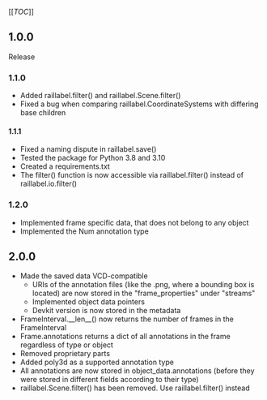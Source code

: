 <!--
 ~ Copyright DB Netz AG and contributors
 ~ SPDX-License-Identifier: Apache-2.0
 -->

[[_TOC_]]

## 1.0.0
Release

### 1.1.0
- Added raillabel.filter() and raillabel.Scene.filter()
- Fixed a bug when comparing raillabel.CoordinateSystems with differing base children

#### 1.1.1
- Fixed a naming dispute in raillabel.save()
- Tested the package for Python 3.8 and 3.10
- Created a requirements.txt
- The filter() function is now accessible via raillabel.filter() instead of raillabel.io.filter()

### 1.2.0
- Implemented frame specific data, that does not belong to any object
- Implemented the Num annotation type

## 2.0.0
- Made the saved data VCD-compatible
  - URIs of the annotation files (like the .png, where a bounding box is located) are now stored in the "frame_properties" under "streams"
  - Implemented object data pointers
  - Devkit version is now stored in the metadata
- FrameInterval.\_\_len\_\_() now returns the number of frames in the FrameInterval
- Frame.annotations returns a dict of all annotations in the frame regardless of type or object
- Removed proprietary parts
- Added poly3d as a supported annotation type
- All annotations are now stored in object_data.annotations (before they were stored in different fields according to their type)
- raillabel.Scene.filter() has been removed. Use raillabel.filter() instead
